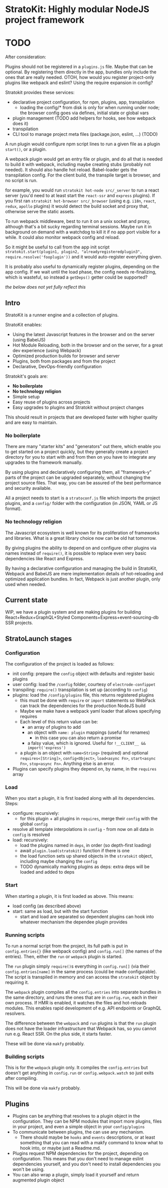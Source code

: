 # StratoKit: Highly modular NodeJS project framework

# TODO

After consideration:

Plugins should not be registered in a `plugins.js` file. Maybe that can be optional. By registering them directly in the app, bundles only include the ones that are really needed. OTOH, how would you register project-only plugins like webpack and eslint? Using the require expansion in config?

Stratokit provides these services:

  * declarative project configuration, for npm, plugins, app, transpilation
    * loading the config/* from disk is only for when running under node; the browser config goes via defines, initial state or global vars
  * plugin management (TODO add helpers for hooks, see how webpack does it)
  * transpilation
  * CLI tool to manage project meta files (package.json, eslint, ...) (TODO)

A run plugin would configure npm script lines to run a given file as a plugin `start()`, or a plugin.

A webpack plugin would get an entry file or plugin, and do all that is needed to build it with webpack, including maybe creating stubs (probably not needed). It should also handle hot reload. Babel-loader gets the transpilation config. For the client build, the transpile target is browser, and no script is run.

for example, you would run `stratokit hot-node src/_server` to run a react server (you'd need to at least start the `react-ssr` and `express` plugins). If you first ran `stratokit hot-browser src/_browser` (using e.g. `i18n`, `react`, `redux`, `apollo` plugins) it would detect the build socket and proxy that, otherwise serve the static assets.

To run webpack middleware, best to run it on a unix socket and proxy, although that's a bit sucky regarding terminal sessions. Maybe run it in background on demand with a watchdog to kill it if no app port visible for a while. It could also monitor webpack config and reload.

So it might be useful to call from the app init script `stratokit.start(plugin1, plugin2, "alreadyregisteredplugin3", require.resolve('fooplugin'))` and it would auto-register everything given.

It is probably also useful to dynamically register plugins, depending on the app config. If we wait until the load phase, the config needs re-finalizing, which is wasteful, so instead a `getDeps()` getter could be supported?

_the below does not yet fully reflect this_

## Intro

StratoKit is a runner engine and a collection of plugins.

StratoKit enables:

* Using the latest Javascript features in the browser and on the server (using BabelJS)
* Hot Module Reloading, both in the browser and on the server, for a great dev experience (using Webpack)
* Optimized production builds for browser and server
* Plugins, both from packages and from the project
* Declarative, DevOps-friendly configuration

Stratokit's goals are:

* **No boilerplate**
* **No technology religion**
* Simple setup
* Easy reuse of plugins across projects
* Easy upgrades to plugins and Stratokit without project changes

This should result in projects that are developed faster with higher quality and are easy to maintain.

### No boilerplate

There are many "starter kits" and "generators" out there, which enable you to get started on a project quickly, but they generally create a project directory for you to start with and from then on you have to integrate any upgrades to the framework manually.

By using plugins and declaratively configuring them, all "framework-y" parts of the project can be upgraded separately, without changing the project source files. That way, you can be assured of the best performance and security available.

All a project needs to start is a `stratoconf.js` file which imports the project plugins, and a `config/` folder with the configuration (in JSON, YAML or JS format).

### No technology religion

The Javascript ecosystem is well known for its proliferation of frameworks and libraries. What is a great library choice now can be old hat tomorrow.

By giving plugins the ability to depend on and configure other plugins via names instead of `require()`, it is possible to replace even very basic dependencies like React and Express.

By having a declarative configuration and managing the build in StratoKit, Webpack and BabelJS are mere implementation details of hot-reloading and optimized application bundles. In fact, Webpack is just another plugin, only used when needed.

## Current state

WIP, we have a plugin system and are making plugins for building React+Redux+GraphQL+Styled Components+Express+event-sourcing-db SSR projects.

## StratoLaunch stages

### Configuration

The configuration of the project is loaded as follows:

* init config: prepare the `config` object with defaults and register basic plugins
* user config: load the `/config` folder, courtesy of `electrode-confippet`
* transpiling: `require()` transpilation is set up (according to `config`)
* plugins: load the `/config/plugins` file, this returns registered plugins
  * this must be done with `require` or `import` statements so WebPack can track the dependencies for the production NodeJS build
  * Maybe we make have a webpack yaml loader that allows specifying requires
  * Each level of this return value can be:
    * an array of plugins to add
    * an object with `name: plugin` mappings (useful for renames)
      * in this case you can also return a promise
    * a falsy value, which is ignored. Useful for `!__CLIENT__ && import('express')`
  * a plugin is an object with `name<String>` (required) and optional `requires<[String]>`, `config<Object>`, `load<async Fn>`, `start<async Fn>`, `stop<async Fn>`. Anything else is an error.
* Plugins can specify plugins they depend on, by name, in the `requires` array

### Load

When you start a plugin, it is first loaded along with all its dependencies. Steps:

* configure: recursively:
  * for this plugin + all plugins in `requires`, merge their `config` with the global `config`
* resolve all template interpolations in `config` - from now on all data in `config` is resolved
* load: recursively:
  * load the plugins named in `deps`, in order (so depth-first loading)
  * await `plugin.load(stratokit)` function if there is one
  * the load function sets up shared objects in the `stratokit` object, including maybe changing the `config`
  * TODO dynamically marking plugins as deps: extra deps will be loaded and added to deps

### Start

When starting a plugin, it is first loaded as above. This means:

* load config (as described above)
* start: same as load, but with the start function
  * start and load are separated so dependent plugins can hook into whatever mechanism the dependee plugin provides

### Running scripts

To run a normal script from the project, its full path is put in `config.entries{}` (like webpack config) and `config.run[]` (the names of the entries). Then, either the `run` or `webpack` plugin is started.

The `run` plugin simply `require()`s everything in `config.run[]` (via their `config.entries[name]` in the same process (could be made configurable). The script is transpiled in memory and can access the `stratokit` object by requiring it.

The `webpack` plugin compiles all the `config.entries` into separate bundles in the same directory, and runs the ones that are in `config.run`, each in their own process. If HMR is enabled, it watches the files and hot-reloads modules. This enables rapid development of e.g. API endpoints or GraphQL resolvers.

The difference between the `webpack` and `run` plugins is that the `run` plugin does not have the loader infrastructure that Webpack has, so you cannot run e.g. React SSR. On the plus side, it starts faster.

These will be done via `makfy` probably.

### Building scripts

This is for the `webpack` plugin only. It compiles the `config.entries` but doesn't get anything in `config.run` or `config.webpack.watch` so just exits after compiling.

This will be done via `makfy` probably.

## Plugins

* Plugins can be anything that resolves to a plugin object in the configuration. They can be NPM modules that import more plugins, files in your project, and even a simple object in your `config/plugins`
* To communicate between plugins, the can use any mechanism.
  * There should maybe be `hooks` and `events` descriptions, or at least something that you can read with a makfy command to know what to hook into, or maybe just a Readme.md.
* Plugins request NPM dependencies for the project, depending on configuration. This means that you don't need to manage eslint dependencies yourself, and you don't need to install dependencies you won't be using.
* You can also wrap a plugin, simply load it yourself and return augmented plugin object
